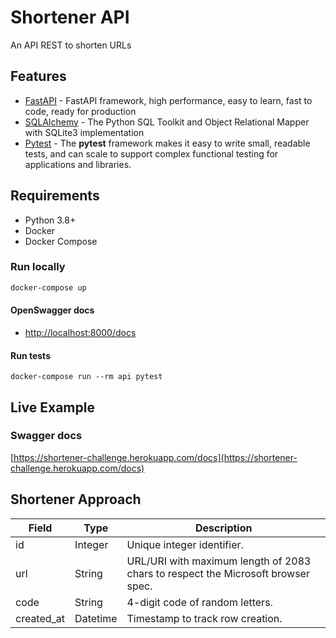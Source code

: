 # Shortener API

An API REST to shorten URLs

## Features

- [FastAPI](https://fastapi.tiangolo.com/) - FastAPI framework, high performance, easy to learn, fast to code, ready for production
- [SQLAlchemy](https://www.sqlalchemy.org/) - The Python SQL Toolkit and Object Relational Mapper with SQLite3 implementation
- [Pytest](https://docs.pytest.org/en/7.1.x/) - The **pytest** framework makes it easy to write small, readable tests, and can scale to support complex functional testing for applications and libraries.

## Requirements

- Python 3.8+
- Docker
- Docker Compose

### Run locally

```bash
docker-compose up
```

#### OpenSwagger docs

- [http://localhost:8000/docs](http://localhost:8000/docs)

#### Run tests

```
docker-compose run --rm api pytest
```

## Live Example

### Swagger docs

[https://shortener-challenge.herokuapp.com/docs](https://shortener-challenge.herokuapp.com/docs)

## Shortener Approach

| Field      | Type     | Description                                                                      |
| ---------- | -------- | -------------------------------------------------------------------------------- |
| id         | Integer  | Unique integer identifier.                                                       |
| url        | String   | URL/URI with maximum length of 2083 chars to respect the Microsoft browser spec. |
| code       | String   | 4-digit code of random letters.                                                  |
| created_at | Datetime | Timestamp to track row creation.                                                 |
